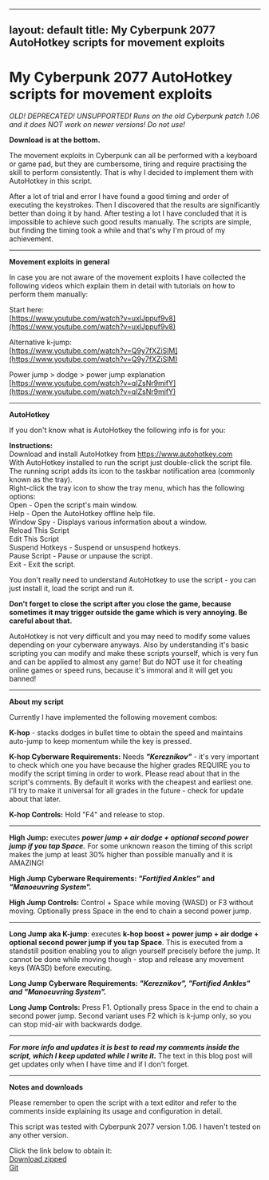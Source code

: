 
---
layout: default
title: My Cyberpunk 2077 AutoHotkey scripts for movement exploits
---

My Cyberpunk 2077 AutoHotkey scripts for movement exploits
====================================
*OLD! DEPRECATED! UNSUPPORTED! Runs on the old Cyberpunk patch 1.06 and it does NOT work on newer versions! Do not use!*  

**Download is at the bottom.**

The movement exploits in Cyberpunk can all be performed with a keyboard or game pad, but they are cumbersome, tiring and require practising the skill to perform consistently. That is why I decided to implement them with AutoHotkey in this script.

After a lot of trial and error I have found a good timing and order of executing the keystrokes. Then I discovered that the results are significantly better than doing it by hand. After testing a lot I have concluded that it is impossible to achieve such good results manually. The scripts are simple, but finding the timing took a while and that's why I'm proud of my achievement.

* * *

**Movement exploits in general**

In case you are not aware of the movement exploits I have collected the following videos which explain them in detail with tutorials on how to perform them manually:

Start here:  
[https://www.youtube.com/watch?v=uxlJppuf9v8](https://www.youtube.com/watch?v=uxlJppuf9v8)

Alternative k-jump:  
[https://www.youtube.com/watch?v=Q9y7fXZiSlM](https://www.youtube.com/watch?v=Q9y7fXZiSlM)

Power jump > dodge > power jump explanation  
[https://www.youtube.com/watch?v=qIZsNr9mifY](https://www.youtube.com/watch?v=qIZsNr9mifY)

* * *

**AutoHotkey**

If you don't know what is AutoHotkey the following info is for you:

**Instructions:**  
Download and install AutoHotkey from https://www.autohotkey.com  
With AutoHotkey installed to run the script just double-click the script file.  
The running script adds its icon to the taskbar notification area (commonly known as the tray).  
Right-click the tray icon to show the tray menu, which has the following options:  
    Open - Open the script's main window.  
    Help - Open the AutoHotkey offline help file.  
    Window Spy - Displays various information about a window.  
    Reload This Script  
    Edit This Script  
    Suspend Hotkeys - Suspend or unsuspend hotkeys.  
    Pause Script - Pause or unpause the script.  
    Exit - Exit the script.

You don't really need to understand AutoHotkey to use the script - you can just install it, load the script and run it.

**Don't forget to close the script after you close the game, because sometimes it may trigger outside the game which is very annoying. Be careful about that.**

AutoHotkey is not very difficult and you may need to modify some values depending on your cyberware anyways. Also by understanding it's basic scripting you can modify and make these scripts yourself, which is very fun and can be applied to almost any game! But do NOT use it for cheating online games or speed runs, because it's immoral and it will get you banned!

* * *

**About my script**

Currently I have implemented the following movement combos:

**K-hop** - stacks dodges in bullet time to obtain the speed and maintains auto-jump to keep momentum while the key is pressed. 

**K-hop Cyberware Requirements:** Needs ***"Kereznikov"*** - it's very important to check which one you have because the higher grades REQUIRE you to modify the script timing in order to work. Please read about that in the script's comments. By default it works with the cheapest and earliest one. I'll try to make it universal for all grades in the future - check for update about that later.

**K-hop Controls:** Hold "F4" and release to stop.

* * *

**High Jump:** executes ***power jump + air dodge + optional second power jump if you tap Space.*** For some unknown reason the timing of this script makes the jump at least 30% higher than possible manually and it is AMAZING!

**High Jump Cyberware Requirements: *"Fortified Ankles"* and *"Manoeuvring System".***

**High Jump Controls:** Control + Space while moving (WASD) or F3 without moving. Optionally press Space in the end to chain a second power jump.

* * *

**Long Jump aka K-jump**: executes **k-hop boost + power jump + air dodge + optional second power jump if you tap Space**.  This is executed from a standstill position enabling you to align yourself precisely before the jump. It cannot be done while moving though - stop and release any movement keys (WASD) before executing.

**Long Jump Cyberware Requirements: *"Kereznikov", "Fortified Ankles" and "Manoeuvring System".*** 

**Long Jump Controls:** Press F1. Optionally press Space in the end to chain a second power jump. Second variant uses F2 which is k-jump only, so you can stop mid-air with backwards dodge.

* * *

***For more info and updates it is best to read my comments inside the script, which I keep updated while I write it.*** The text in this blog post will get updates only when I have time and if I don't forget.

* * *

**Notes and downloads**

Please remember to open the script with a text editor and refer to the comments inside explaining its usage and configuration in detail. 

This script was tested with Cyberpunk 2077 version 1.06. I haven't tested on any other version.

Click the link below to obtain it:  
[Download zipped](https://github.com/zloboslav/cyberpunk-scripts/archive/main.zip)  
[Git](https://github.com/zloboslav/cyberpunk-scripts)
